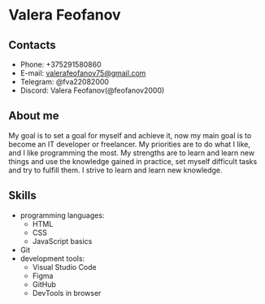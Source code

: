 # Valera Feofanov

## Contacts
* Phone: +375291580860
* E-mail: valerafeofanov75@gmail.com
* Telegram: @fva22082000
* Discord: Valera Feofanov(@feofanov2000)

## About me 
My goal is to set a goal for myself and achieve it, now my main goal is to become an IT developer or freelancer. My priorities are to do what I like, and I like programming the most. My strengths are to learn and learn new things and use the knowledge gained in practice, set myself difficult tasks and try to fulfill them. I strive to learn and learn new knowledge.

## Skills
* programming languages:
    + HTML
    + CSS
    + JavaScript basics
* Git
* development tools:
    + Visual Studio Code
    + Figma
    + GitHub
    + DevTools in browser